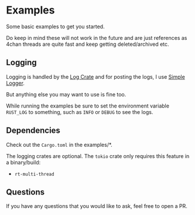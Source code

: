# Examples

Some basic examples to get you started.

Do keep in mind these will not work in the future and are just references as 4chan threads are quite fast
and keep getting deleted/archived etc.

## Logging

Logging is handled by the [Log Crate](<https://github.com/rust-lang/log>)
and for posting the logs, I use [Simple Logger](<https://github.com/borntyping/rust-simple_logger>).

But anything else you may want to use is fine too.

While running the examples be sure to set the environment variable `RUST_LOG` to something, such as `INFO` or `DEBUG` to see the logs. 

## Dependencies

Check out the `Cargo.toml` in the examples/*.

The logging crates are optional.
The `tokio` crate only requires this feature in a binary/build:

- `rt-multi-thread`

## Questions

If you have any questions that you would like to ask,
feel free to open a PR.
